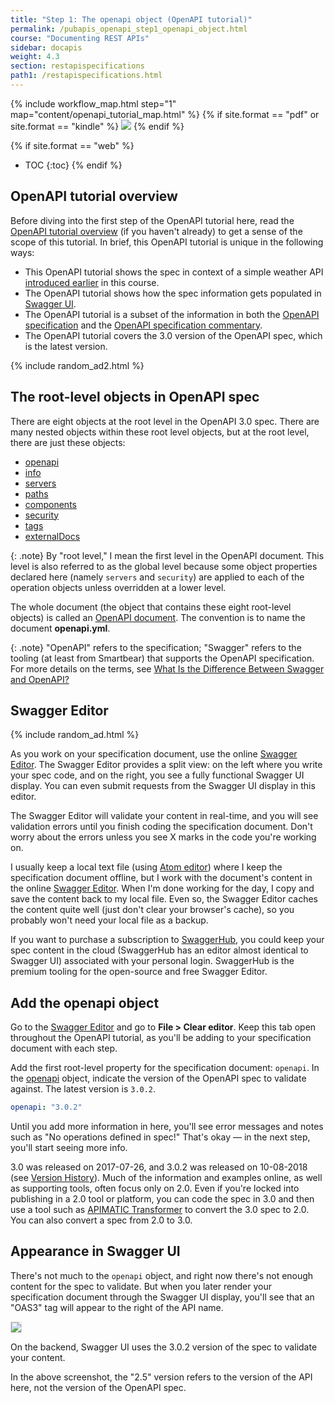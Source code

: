 ```yaml
---
title: "Step 1: The openapi object (OpenAPI tutorial)"
permalink: /pubapis_openapi_step1_openapi_object.html
course: "Documenting REST APIs"
sidebar: docapis
weight: 4.3
section: restapispecifications
path1: /restapispecifications.html
---
```


{% include workflow_map.html step="1" map="content/openapi_tutorial_map.html"  %}
{% if site.format == "pdf" or site.format == "kindle" %}
<img src="https://s3-us-west-1.amazonaws.com/idratherbewritingmedia.com/images/api/openapistep1.png"/>
{% endif %}

{% if site.format == "web" %}
* TOC
{:toc}
{% endif %}

## OpenAPI tutorial overview

Before diving into the first step of the OpenAPI tutorial here, read the [OpenAPI tutorial overview](pubapis_openapi_tutorial_overview.html) (if you haven't already) to get a sense of the scope of this tutorial. In brief, this OpenAPI tutorial is unique in the following ways:

* This OpenAPI tutorial shows the spec in context of a simple weather API [introduced earlier](docapis_scenario_for_using_weather_api.html) in this course.
* The OpenAPI tutorial shows how the spec information gets populated in [Swagger UI](https://github.com/swagger-api/swagger-ui).
* The OpenAPI tutorial is a subset of the information in both the [OpenAPI specification](https://github.com/OAI/OpenAPI-Specification) and the [OpenAPI specification commentary](https://swagger.io/docs/specification/about/).
* The OpenAPI tutorial covers the 3.0 version of the OpenAPI spec, which is the latest version.

{% include random_ad2.html %}

## The root-level objects in OpenAPI spec

There are eight objects at the root level in the OpenAPI 3.0 spec. There are many nested objects within these root level objects, but at the root level, there are just these objects:

* [openapi](https://github.com/OAI/OpenAPI-Specification/blob/master/versions/3.0.2.md#oasObject  )
* [info](https://github.com/OAI/OpenAPI-Specification/blob/master/versions/3.0.2.md#infoObject)
* [servers](https://github.com/OAI/OpenAPI-Specification/blob/master/versions/3.0.2.md#serverObject)
* [paths](https://github.com/OAI/OpenAPI-Specification/blob/master/versions/3.0.2.md#pathsObject)
* [components](https://github.com/OAI/OpenAPI-Specification/blob/master/versions/3.0.2.md#componentsObject)
* [security](https://github.com/OAI/OpenAPI-Specification/blob/master/versions/3.0.2.md#securityRequirementObject)
* [tags](https://github.com/OAI/OpenAPI-Specification/blob/master/versions/3.0.2.md#tagObject)
* [externalDocs](https://github.com/OAI/OpenAPI-Specification/blob/master/versions/3.0.2.md#externalDocumentationObject)

{: .note}
By "root level," I mean the first level in the OpenAPI document. This level is also referred to as the global level because some object properties declared here (namely `servers` and `security`) are applied to each of the operation objects unless overridden at a lower level.

The whole document (the object that contains these eight root-level objects) is called an [OpenAPI document](https://github.com/OAI/OpenAPI-Specification/blob/master/versions/3.0.2.md#oasDocument). The convention is to name the document **openapi.yml**.

{: .note}
"OpenAPI" refers to the specification; "Swagger" refers to the tooling (at least from Smartbear) that supports the OpenAPI specification. For more details on the terms, see [What Is the Difference Between Swagger and OpenAPI?](https://blog.smartbear.com/open-source/what-is-the-difference-between-swagger-and-openapi/)

## Swagger Editor

{% include random_ad.html %}

As you work on your specification document, use the online [Swagger Editor](https://swagger.io/swagger-editor/). The Swagger Editor provides a split view: on the left where you write your spec code, and on the right, you see a fully functional Swagger UI display. You can even submit requests from the Swagger UI display in this editor.

The Swagger Editor will validate your content in real-time, and you will see validation errors until you finish coding the specification document. Don't worry about the errors unless you see X marks in the code you're working on.

I usually keep a local text file (using [Atom editor](https://atom.io/)) where I keep the specification document offline, but I work with the document's content in the online [Swagger Editor](https://swagger.io/swagger-editor/). When I'm done working for the day, I copy and save the content back to my local file. Even so, the Swagger Editor caches the content quite well (just don't clear your browser's cache), so you probably won't need your local file as a backup.

If you want to purchase a subscription to [SwaggerHub](pubapis_swaggerhub_smartbear.html), you could keep your spec content in the cloud (SwaggerHub has an editor almost identical to Swagger UI) associated with your personal login. SwaggerHub is the premium tooling for the open-source and free Swagger Editor.

## <i class="fa fa-user-circle"></i> Add the openapi object

Go to the [Swagger Editor](https://editor.swagger.io/) and go to **File > Clear editor**. Keep this tab open throughout the OpenAPI tutorial, as you'll be adding to your specification document with each step.

Add the first root-level property for the specification document: `openapi`. In the [openapi](https://github.com/OAI/OpenAPI-Specification/blob/master/versions/3.0.2.md#oasObject) object, indicate the version of the OpenAPI spec to validate against. The latest version is `3.0.2`.

```yaml
openapi: "3.0.2"
```

Until you add more information in here, you'll see error messages and notes such as "No operations defined in spec!" That's okay &mdash; in the next step, you'll start seeing more info.

3.0 was released on 2017-07-26, and 3.0.2 was released on 10-08-2018 (see [Version History](https://github.com/OAI/OpenAPI-Specification/blob/master/versions/3.0.2.md#appendix-a-revision-history)). Much of the information and examples online, as well as supporting tools, often focus only on 2.0. Even if you're locked into publishing in a 2.0 tool or platform, you can code the spec in 3.0 and then use a tool such as [APIMATIC Transformer](https://apimatic.io/transformer) to convert the 3.0 spec to 2.0. You can also convert a spec from 2.0 to 3.0.

## Appearance in Swagger UI

There's not much to the `openapi` object, and right now there's not enough content for the spec to validate. But when you later render your specification document through the Swagger UI display, you'll see that an "OAS3" tag will appear to the right of the API name.

<a href="https://idratherbewriting.com/learnapidoc/assets/files/swagger/index.html" class="noExtIcon"><img src="https://s3-us-west-1.amazonaws.com/idratherbewritingmedia.com/images/api/openapitutorial_version.png" class="medium" style="border: 1px solid #dedede;"/></a>

On the backend, Swagger UI uses the 3.0.2 version of the spec to validate your content.

In the above screenshot, the "2.5" version refers to the version of the API here, not the version of the OpenAPI spec.
